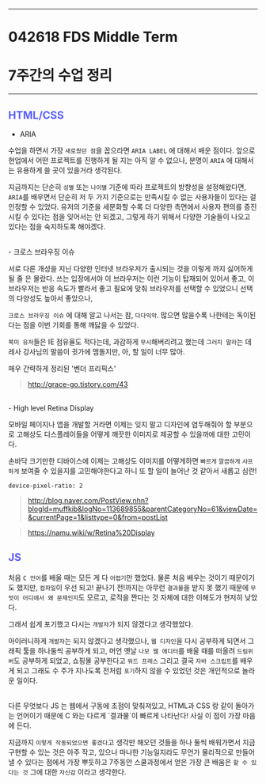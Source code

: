 - - - 
<!-- **********************날짜************************** -->
# 042618 FDS Middle Term 


# <strong> 7주간의 수업 정리 </strong>
___


<!-- *********************첫번째 제목********************** -->
## <span style="color:#595EFF"> HTML/CSS </span> 


- ARIA

수업을 하면서 가장 `새로웠던 점`을 꼽으라면 `ARIA LABEL` 에 대해서 배운 점이다. 앞으로 현업에서 어떤 프로젝트를 진행하게 될 지는 아직 알 수 없으나, 분명이 `ARIA` 에 대해서는 유용하게 쓸 곳이 있을거라 생각된다. 

지금까지는 단순히 `성별` 또는 `나이별` 기준에 따라 프로젝트의 방향성을 설정해왔다면, `ARIA`를 배우면서 단순히 저 두 가지 기준으로는 만족시킬 수 없는 사용자들이 있다는 걸 인정할 수 있었다. 유저의 기준을 세분화할 수록 더 다양한 측면에서 사용자 편의를 증진시킬 수 있다는 점을 잊어서는 안 되겠고, 그렇게 하기 위해서 다양한 기술들이 나오고 있다는 점을 숙지하도록 해야겠다.





<br />
- 크로스 브라우징 이슈

서로 다른 개성을 지닌 다양한 인터넷 브라우저가 출시되는 것을 이렇게 까지 싫어하게 될 줄 은 몰랐다. 쓰는 입장에서야 이 브라우저는 이런 기능이 탑재되어 있어서 좋고, 이 브라우저는 반응 속도가 빨라서 좋고 필요에 맞춰 브라우저를 선택할 수 있었으니 선택의 다양성도 높아서 좋았으나,

`크로스 브라우징 이슈` 에 대해 알고 나서는 참, `다다익악`. 많으면 많을수록 나한테는 독이된다는 점을 이번 기회를 통해 깨닳을 수 있었다.

`북미 유저`들은 IE 점유율도 적다는데, 과감하게 `무시`해버리려고 했는데 `그러지 말라`는 데레사 강사님의 말씀이 귓가에 맴돌지만, 아, 할 일이 너무 많아.


매우 간략하게 정리된 '벤더 프리픽스' 

> http://grace-go.tistory.com/43





<br />
- High level Retina Display

모바일 페이지나 앱을 개발할 거라면 이제는 잊지 말고 디자인에 염두해줘야 할 부분으로 고해상도 디스플레이들을 어떻게 깨끗한 이미지로 제공할 수 있을까에 대한 고민이다. 

손바닥 크기만한 디바이스에 이제는 고해상도 이미지를 어떻게하면 `빠르게` `깔끔하게` `샤프하게` 보여줄 수 있을지를 고민해야한다고 하니 또 할 일이 늘어난 것 같아서 새롭고 심란!

```
device-pixel-ratio: 2
```

> http://blog.naver.com/PostView.nhn?blogId=muffkib&logNo=113689855&parentCategoryNo=61&viewDate=&currentPage=1&listtype=0&from=postList

> https://namu.wiki/w/Retina%20Display






<!-- *********************첫번째 제목********************** -->
## <span style="color:#595EFF"> JS </span> 


처음 `C 언어`를 배울 때는 모든 게 다 `어렵기`만 했었다. 물론 처음 배우는 것이기 때문이기도 했지만, `컴파일`이 우선 되고! 끝나기 전!까지는 아무런 `결과물`을 받지 못 했기 때문에 `무엇이 어디에서 왜 문제인지`도 모르고, 로직을 짠다는 것 자체에 대한 이해도가 현저히 낮았다. 

그래서 쉽게 포기했고 다시는 `개발자`가 되지 않겠다고 생각했었다.

아이러니하게 `개발자`는 되지 않겠다고 생각했으나, `웹 디자인`을 다시 공부하게 되면서 그래픽 툴을 하나둘씩 공부하게 되고, 머언 옛날 `나모 웹 에디터`를 배울 때를 떠올려 `드림위버`도 공부하게 되었고, 쇼핑몰 공부한다고 `워드 프레스` 그리고 결국 `자바 스크립트`를 배우게 되고 그래도 수 주가 지나도록 전처럼 `포기`하지 않을 수 있었던 것은 개인적으로 놀라운 일이다.


<br />
다른 무엇보다 JS 는 웹에서 구동에 초점이 맞춰져있고, HTML과 CSS 랑 같이 돌아가는 언어이기 때문에 C 와는 다르게 `결과물`이 빠르게 나타난다! 사실 이 점이 가장 마음에 든다. 

지금까지 `이렇게 작동되었으면 좋겠다`고 생각만 해오던 것들을 하나 둘씩 배워가면서 지금 구현할 수 있는 것은 아주 작고, 있으나 마나한 기능일지라도 무언가 물리적으로 만들어낼 수 있다는 점에서 가장 뿌듯하고 7주동안 스쿨과정에서 얻은 가장 큰 배움은 `할 수 있다는 것` 그에 대한 `자신감` 이라고 생각한다.

